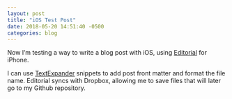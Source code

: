 ```yaml
---
layout: post
title: "iOS Test Post"
date: 2018-05-20 14:51:40 -0500
categories: blog
---
```


Now I’m testing a way to write a blog post with iOS, using [Editorial](http://omz-software.com/editorial/) for iPhone. 

I can use [TextExpander](https://textexpander.com/) snippets to add post front matter and format the file name. Editorial syncs with Dropbox, allowing me to save files that will later go to my Github repository.  

